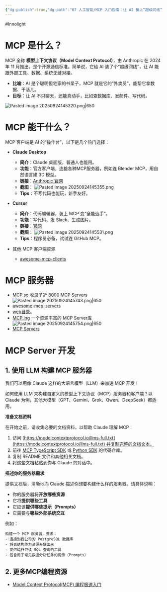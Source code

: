 ```yaml
---
{"dg-publish":true,"dg-path":"07 人工智能/MCP 入门指南：让 AI 接上“超级网线”.md","permalink":"/07 人工智能/MCP 入门指南：让 AI 接上“超级网线”/","created":"2025-09-24T14:52:59.705+08:00","updated":"2025-09-25T09:36:27.904+08:00"}
---
```


#Innolight

# MCP 是什么？

MCP 全称 **模型上下文协议（Model Context Protocol）**，由 Anthropic 在 2024 年 11 月推出，是个开源通信标准。简单说，它给 AI 装了个“超级网线”，让 AI 能跟外部工具、数据、系统无缝对接。

- **比喻**：AI 是个聪明但宅家的书呆子，MCP 就是它的“外卖员”，能帮它拿数据、干活儿。
- **目标**：让 AI 不只聊天，还能真动手，比如查数据库、发邮件、写代码。

![Pasted image 20250924145320.png|650](/img/user/0.Asset/resource/Pasted%20image%2020250924145320.png)

# MCP 能干什么？

MCP 客户端是 AI 的“操作台”，以下是几个热门选择：

- **Claude Desktop**
    - **简介**：Claude 桌面版，普通人也能用。
    - **功能**：官方客户端，连接各种MCP服务器，例如连 Blender MCP，用自然语言建 3D 模型。
    - **链接**：[Anthropic 官网](https://docs.anthropic.com/)
    - **截图**：
	    ![Pasted image 20250924145355.png](/img/user/0.Asset/resource/Pasted%20image%2020250924145355.png)
	- **Tips**：不写代码也能玩，新手友好。

- **Cursor**
	- **简介**：代码编辑器，装上 MCP 变“全能选手”。
	- **功能**：写代码、发 Slack、生成图片。
	- **链接**：[官网](https://cursor.sh/)
	- **截图**：
		![Pasted image 20250924145531.png](/img/user/0.Asset/resource/Pasted%20image%2020250924145531.png)
	- **Tips**：程序员必备，试试连 GitHub MCP。
- 其他 MCP 客户端资源
	- [awesome-mcp-clients](https://github.com/punkpeye/awesome-mcp-clients)

# MCP 服务器

- [MCP.so](https://mcp.so/) 收录了近 8000 MCP Servers
![Pasted image 20250924145743.png|650](/img/user/0.Asset/resource/Pasted%20image%2020250924145743.png)
- [awesome-mcp-servers](https://github.com/punkpeye/awesome-mcp-servers)
- [web目录](https://glama.ai/mcp/servers)。
- [MCP.ing](https://mcp.ing/) 一个资源丰富的 MCP Server库
![Pasted image 20250924145754.png|650](/img/user/0.Asset/resource/Pasted%20image%2020250924145754.png)
- [MCP Servers](https://mcpmarket.cn/)

# MCP Server 开发

## 1. 使用 LLM 构建 MCP 服务器

我们可以用像 Claude 这样的大语言模型（LLM）来加速 MCP 开发！

如何使用 LLM 来构建自定义的模型上下文协议（MCP）服务器和客户端？以 Claude 为例，其他大模型（GPT、Gemini、Grok、Qwen、DeepSeek）都适用。

**准备文档资料**

在开始之前，请收集必要的文档资料，以帮助 Claude 理解 MCP：

1. 访问 [https://modelcontextprotocol.io/llms-full.txt](https://modelcontextprotocol.io/llms-full.txt) 并复制完整的文档文本。
2. 前往 [MCP TypeScript SDK](https://github.com/modelcontextprotocol/typescript-sdk) 或 [Python SDK](https://github.com/modelcontextprotocol/python-sdk) 的代码仓库。
3. 复制 README 文件和其他相关文档。
4. 将这些文档粘贴到你与 Claude 的对话中。

**描述你的服务器需求**

提供文档后，清晰地向 Claude 描述你想要构建什么样的服务器。请具体说明：

- 你的服务器将**开放哪些资源**
- 它将**提供哪些工具**
- 它应该**提供哪些提示（Prompts）**
- 它需要与**哪些外部系统交互**

例如：

```
构建一个 MCP 服务器，要求：
- 连接到我公司的 PostgreSQL 数据库
- 将表结构作为资源开放出来
- 提供运行只读 SQL 查询的工具
- 包含用于常见数据分析任务的提示（Prompts）
```

## 2. 更多MCP编程资源

- [Model Context Protocol(MCP) 编程极速入门](http://github.com/liaokongVFX/MCP-Chinese-Getting-Started-Guide)